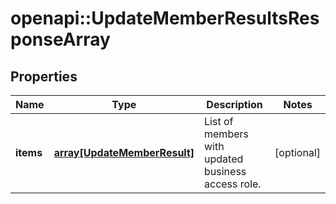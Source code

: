 # openapi::UpdateMemberResultsResponseArray


## Properties
Name | Type | Description | Notes
------------ | ------------- | ------------- | -------------
**items** | [**array[UpdateMemberResult]**](UpdateMemberResult.md) | List of members with updated business access role. | [optional] 


